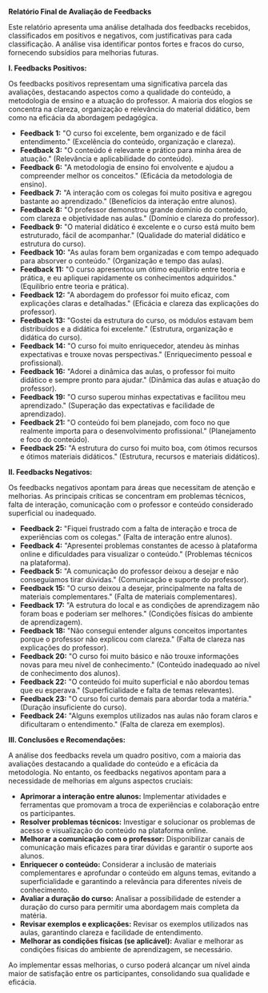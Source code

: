 **Relatório Final de Avaliação de Feedbacks**

Este relatório apresenta uma análise detalhada dos feedbacks recebidos, classificados em positivos e negativos, com justificativas para cada classificação.  A análise visa identificar pontos fortes e fracos do curso, fornecendo subsídios para melhorias futuras.


**I. Feedbacks Positivos:**

Os feedbacks positivos representam uma significativa parcela das avaliações, destacando aspectos como a qualidade do conteúdo, a metodologia de ensino e a atuação do professor.  A maioria dos elogios se concentra na clareza, organização e relevância do material didático, bem como na eficácia da abordagem pedagógica.

* **Feedback 1:**  "O curso foi excelente, bem organizado e de fácil entendimento."  (Excelência do conteúdo, organização e clareza).
* **Feedback 3:** "O conteúdo é relevante e prático para minha área de atuação." (Relevância e aplicabilidade do conteúdo).
* **Feedback 6:** "A metodologia de ensino foi envolvente e ajudou a compreender melhor os conceitos." (Eficácia da metodologia de ensino).
* **Feedback 7:** "A interação com os colegas foi muito positiva e agregou bastante ao aprendizado." (Benefícios da interação entre alunos).
* **Feedback 8:** "O professor demonstrou grande domínio do conteúdo, com clareza e objetividade nas aulas." (Domínio e clareza do professor).
* **Feedback 9:** "O material didático é excelente e o curso está muito bem estruturado, fácil de acompanhar." (Qualidade do material didático e estrutura do curso).
* **Feedback 10:** "As aulas foram bem organizadas e com tempo adequado para absorver o conteúdo." (Organização e tempo das aulas).
* **Feedback 11:** "O curso apresentou um ótimo equilíbrio entre teoria e prática, e eu apliquei rapidamente os conhecimentos adquiridos." (Equilíbrio entre teoria e prática).
* **Feedback 12:** "A abordagem do professor foi muito eficaz, com explicações claras e detalhadas." (Eficácia e clareza das explicações do professor).
* **Feedback 13:** "Gostei da estrutura do curso, os módulos estavam bem distribuídos e a didática foi excelente." (Estrutura, organização e didática do curso).
* **Feedback 14:** "O curso foi muito enriquecedor, atendeu às minhas expectativas e trouxe novas perspectivas." (Enriquecimento pessoal e profissional).
* **Feedback 16:** "Adorei a dinâmica das aulas, o professor foi muito didático e sempre pronto para ajudar." (Dinâmica das aulas e atuação do professor).
* **Feedback 19:** "O curso superou minhas expectativas e facilitou meu aprendizado." (Superação das expectativas e facilidade de aprendizado).
* **Feedback 21:** "O conteúdo foi bem planejado, com foco no que realmente importa para o desenvolvimento profissional." (Planejamento e foco do conteúdo).
* **Feedback 25:** "A estrutura do curso foi muito boa, com ótimos recursos e ótimos materiais didáticos." (Estrutura, recursos e materiais didáticos).


**II. Feedbacks Negativos:**

Os feedbacks negativos apontam para áreas que necessitam de atenção e melhorias.  As principais críticas se concentram em problemas técnicos, falta de interação, comunicação com o professor e conteúdo considerado superficial ou inadequado.

* **Feedback 2:** "Fiquei frustrado com a falta de interação e troca de experiências com os colegas." (Falta de interação entre alunos).
* **Feedback 4:** "Apresentei problemas constantes de acesso à plataforma online e dificuldades para visualizar o conteúdo." (Problemas técnicos na plataforma).
* **Feedback 5:** "A comunicação do professor deixou a desejar e não conseguíamos tirar dúvidas." (Comunicação e suporte do professor).
* **Feedback 15:** "O curso deixou a desejar, principalmente na falta de materiais complementares." (Falta de materiais complementares).
* **Feedback 17:** "A estrutura do local e as condições de aprendizagem não foram boas e poderiam ser melhores." (Condições físicas do ambiente de aprendizagem).
* **Feedback 18:** "Não consegui entender alguns conceitos importantes porque o professor não explicou com clareza." (Falta de clareza nas explicações do professor).
* **Feedback 20:** "O curso foi muito básico e não trouxe informações novas para meu nível de conhecimento." (Conteúdo inadequado ao nível de conhecimento dos alunos).
* **Feedback 22:** "O conteúdo foi muito superficial e não abordou temas que eu esperava." (Superficialidade e falta de temas relevantes).
* **Feedback 23:** "O curso foi curto demais para abordar toda a matéria." (Duração insuficiente do curso).
* **Feedback 24:** "Alguns exemplos utilizados nas aulas não foram claros e dificultaram o entendimento." (Falta de clareza em exemplos).


**III. Conclusões e Recomendações:**

A análise dos feedbacks revela um quadro positivo, com a maioria das avaliações destacando a qualidade do conteúdo e a eficácia da metodologia.  No entanto, os feedbacks negativos apontam para a necessidade de melhorias em alguns aspectos cruciais:

* **Aprimorar a interação entre alunos:** Implementar atividades e ferramentas que promovam a troca de experiências e colaboração entre os participantes.
* **Resolver problemas técnicos:**  Investigar e solucionar os problemas de acesso e visualização do conteúdo na plataforma online.
* **Melhorar a comunicação com o professor:**  Disponibilizar canais de comunicação mais eficazes para tirar dúvidas e garantir o suporte aos alunos.
* **Enriquecer o conteúdo:**  Considerar a inclusão de materiais complementares e aprofundar o conteúdo em alguns temas, evitando a superficialidade e garantindo a relevância para diferentes níveis de conhecimento.
* **Avaliar a duração do curso:**  Analisar a possibilidade de estender a duração do curso para permitir uma abordagem mais completa da matéria.
* **Revisar exemplos e explicações:**  Revisar os exemplos utilizados nas aulas, garantindo clareza e facilidade de entendimento.
* **Melhorar as condições físicas (se aplicável):**  Avaliar e melhorar as condições físicas do ambiente de aprendizagem, se necessário.


Ao implementar essas melhorias, o curso poderá alcançar um nível ainda maior de satisfação entre os participantes, consolidando sua qualidade e eficácia.
